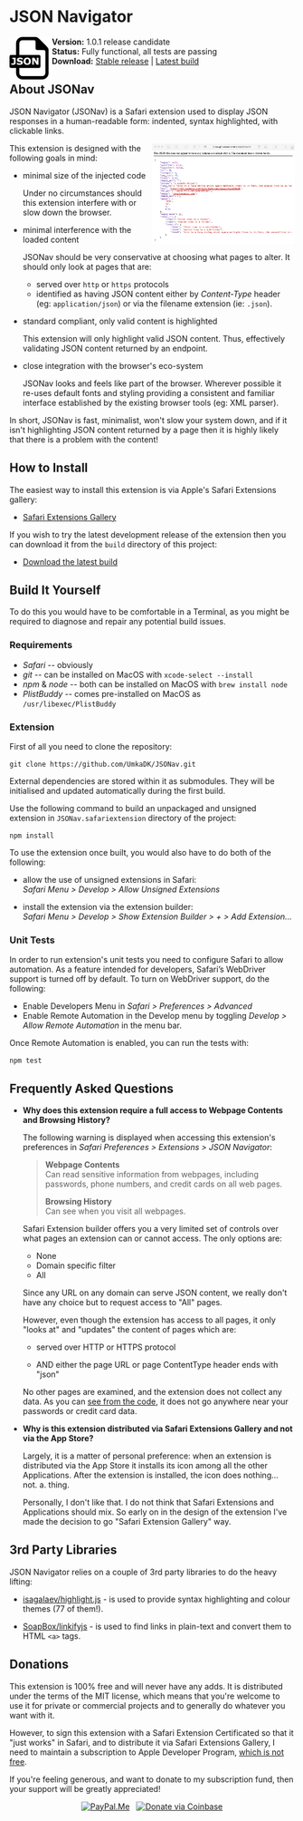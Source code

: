 # JSON Navigator

<img src="./JSONav.safariextension/Icon.png"
  alt="JSONav" align="left" width="75">

**Version:** 1.0.1 release candidate  
**Status:** Fully functional, all tests are passing  
**Download:** [Stable release][apple_download] | [Latest build][github_download]  

## About JSONav

JSON Navigator (JSONav) is a Safari extension used to display JSON responses in a human-readable form: indented, syntax highlighted, with clickable links.

<a href="./Screenshot.png"><img src="./Screenshot.png"
  alt="JSONav screenshot" align="right" width="50%"></a>

This extension is designed with the following goals in mind:

  - minimal size of the injected code

    Under no circumstances should this extension interfere with or slow down the browser.

  - minimal interference with the loaded content

    JSONav should be very conservative at choosing what pages to alter. It should only look at pages that are:

    - served over `http` or `https` protocols
    - identified as having JSON content either by *Content-Type* header (eg: `application/json`) or via the filename extension (ie: `.json`).

  - standard compliant, only valid content is highlighted

    This extension will only highlight valid JSON content. Thus, effectively validating JSON content returned by an endpoint.

  - close integration with the browser's eco-system

    JSONav looks and feels like part of the browser. Wherever possible it re-uses default fonts and styling providing a consistent and familiar interface established by the existing browser tools (eg: XML parser).

In short, JSONav is fast, minimalist, won't slow your system down, and if it isn't highlighting JSON content returned by a page then it is highly likely that there is a problem with the content!

## How to Install

The easiest way to install this extension is via Apple's Safari Extensions gallery:

  - [Safari Extensions Gallery][apple_download]

If you wish to try the latest development release of the extension then you can download it from the `build` directory of this project:

  - [Download the latest build][github_download]

## Build It Yourself

To do this you would have to be comfortable in a Terminal, as you might be required to diagnose and repair any potential build issues.

### Requirements

  - *Safari* -- obviously
  - *git* -- can be installed on MacOS with `xcode-select --install`
  - *npm* & *node* -- both can be installed on MacOS with `brew install node`
  - *PlistBuddy* -- comes pre-installed on MacOS as `/usr/libexec/PlistBuddy`

### Extension

First of all you need to clone the repository:

    git clone https://github.com/UmkaDK/JSONav.git

External dependencies are stored within it as submodules. They will be initialised and updated automatically during the first build.

Use the following command to build an unpackaged and unsigned extension in `JSONav.safariextension` directory of the project:

    npm install

To use the extension once built, you would also have to do both of the following:

 - allow the use of unsigned extensions in Safari:  
   *Safari Menu > Develop > Allow Unsigned Extensions*

 - install the extension via the extension builder:  
   *Safari Menu > Develop > Show Extension Builder > + > Add Extension...*

### Unit Tests

In order to run extension's unit tests you need to configure Safari to allow automation. As a feature intended for developers, Safari’s WebDriver support is turned off by default. To turn on WebDriver support, do the following:

  - Enable Developers Menu in *Safari > Preferences > Advanced*
  - Enable Remote Automation in the Develop menu by toggling *Develop > Allow Remote Automation* in the menu bar.

Once Remote Automation is enabled, you can run the tests with:

    npm test

## Frequently Asked Questions

* **Why does this extension require a full access to Webpage Contents and Browsing History?**

  The following warning is displayed when accessing this extension's preferences in *Safari Preferences > Extensions > JSON Navigator*:

  > **Webpage Contents**  
  > Can read sensitive information from webpages, including passwords, phone numbers, and credit cards on all web pages.
  >
  > **Browsing History**  
  > Can see when you visit all webpages.

  Safari Extension builder offers you a very limited set of controls over what pages an extension can or cannot access. The only options are:

  - None
  - Domain specific filter
  - All

  Since any URL on any domain can serve JSON content, we really don't have any choice but to request access to "All" pages.

  However, even though the extension has access to all pages, it only "looks at"  and "updates" the content of pages which are:

    - served over HTTP or HTTPS protocol

    - AND either the page URL or page ContentType header ends with "json"

  No other pages are examined, and the extension does not collect any data. As you can [see from the code](https://github.com/UmkaDK/JSONav/blob/master/JSONav.safariextension/inject/JSONav.js#L59-L73), it does not go anywhere near your passwords or credit card data.

* **Why is this extension distributed via Safari Extensions Gallery and not via the App Store?**

  Largely, it is a matter of personal preference: when an extension is distributed via the App Store it installs its icon among all the other Applications. After the extension is installed, the icon does nothing... not. a. thing.

  Personally, I don't like that. I do not think that Safari Extensions and Applications should mix. So early on in the design of the extension I've made the decision to go "Safari Extension Gallery" way.

## 3rd Party Libraries

JSON Navigator relies on a couple of 3rd party libraries to do the heavy lifting:

  - [isagalaev/highlight.js](https://github.com/isagalaev/highlight.js) - is used to provide syntax highlighting and colour themes (77 of them!).

  - [SoapBox/linkifyjs](https://github.com/SoapBox/linkifyjs) - is used to find links in plain-text and convert them to HTML `<a>` tags.

## Donations

This extension is 100% free and will never have any adds. It is distributed under the terms of the MIT license, which means that you're welcome to use it for private or commercial projects and to generally do whatever you want with it.

However, to sign this extension with a Safari Extension Certificated so that it "just works" in Safari, and to distribute it via Safari Extensions Gallery, I need to maintain a subscription to Apple Developer Program, [which is not free](https://developer.apple.com/programs/how-it-works/).

If you're feeling generous, and want to donate to my subscription fund, then your support will be greatly appreciated!

<p align="center">
  <a href="https://paypal.me/UmkaDK"><img src="https://img.shields.io/badge/paypal-me-blue.svg?colorB=0070ba&logo=paypal" alt="PayPal.Me"></a>
  &nbsp;
  <a href="https://commerce.coinbase.com/checkout/3f820aa2-2d54-4394-87eb-5b56cf27af21"><img src="https://img.shields.io/badge/coinbase-donate-gold.svg?colorB=ff8e00&logo=bitcoin" alt="Donate via Coinbase"></a>
</p>


[apple_download]: https://safari-extensions.apple.com/?q=JSONav
[github_download]: https://jsonav.umka.dk/JSONav.safariextz
